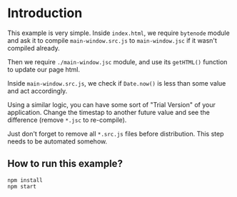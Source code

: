 # Introduction

This example is very simple. Inside `index.html`, we require `bytenode` module and ask it to compile `main-window.src.js` to `main-window.jsc` if it wasn't compiled already.

Then we require `./main-window.jsc` module, and use its `getHTML()` function to update our page html.

Inside `main-window.src.js`, we check if `Date.now()` is less than some value and act accordingly.

Using a similar logic, you can have some sort of "Trial Version" of your application. Change the timestap to another future value and see the difference (remove `*.jsc` to re-compile).

Just don't forget to remove all `*.src.js` files before distribution. This step needs to be automated somehow.

## How to run this example?
```console
npm install
npm start
```